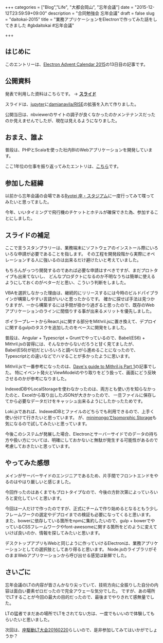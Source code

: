 +++
categories = ["Blog","Life", "大都会岡山", "忘年会議"]
date = "2015-12-12T23:59:59+09:00"
description = "合同勉強会 忘年会議"
draft = false
slug = "daitokai-2015"
title = "業務アプリケーションをElectronで作ってみた話をしてきました #gbdaitokai #忘年会議"

+++

## はじめに

このエントリーは、[Electron Advent Calendar 2015](http://qiita.com/advent-calendar/2015/electron)の13日目の記事です。

## 公開資料

発表で利用した資料はこちらです。 -> **[スライド](http://nbviewer.ipython.org/format/slides/github/grimrose/gbdaitokai2015/blob/4b8f0eefd0ee5cdcca1e0af072c6754b2b9b3163/Business%20applications%20written%20in%20Electron.ipynb#/)**

スライドは、[jupyter](http://jupyter.org)に[damianavila/RISE](https://github.com/damianavila/RISE)の拡張を入れて作りました。

公開当日は、nbviewerのサイトの調子が良くなかったのかメンテナンスだったのか見えませんでしたが、現在は見えるようになりました。

## おまえ、誰よ

普段は、PHPとScalaを使った社内BIのWebアプリケーションを開発しています。

ここ1年位の仕事を振り返ってみたエントリは、[こちら](/2015/12/career-change)です。

## 参加した経緯

以前から忘年会議の会場である[Ryotei 座・スタジアム](http://www.233-3959.com/ryoutei/index.html)に一度行ってみて喋ってみたいと思ってました。

今年、いいタイミングで飛行機のチケットとホテルが確保できた為、参加することにしました。

## スライドの補足

ここで言うスタンプラリーは、業務端末にソフトウェアのインストール際にいろいろな申請が必要であることを指します。
その工程を開発段階から実際にオペレーションする人に強いるのは出来るだけ避けたいと考えていました。

もちろんがっつり開発するのであれば必要な申請はすべきですが、まだプロトタイプも出来てないし、
どんなプロダクトになるのか不明なうちは簡単に使えるようにしておくのがベターだと思い、こういう判断をしました。

VBAを選択しなかった理由は、継続的にリリースするには今時のビルドパイプラインが構築しやすい言語がいいと思ったからです。
確かに探せば手法は見つかりますが、一から構築するには手間が掛かり過ぎると思ったので、既存のWebアプリケーションのラインに間借りする事が出来るメリットを優先しました。

ボイラープレートからReact.jsに関する部分をMithril.jsに置き換えて、デプロイに関するgulpのタスクを追加したのをベースに開発をしました。

普段は、Angular + Typescript + Gruntでやっているので、Babel(ES6) + Mithril.jsの習得には、そんなかからないだろうと甘く見てましたが、
Babel(ES6)が初だといろいろと調べながら進めることになったので、Typescriptとの違いなどでハマることが多かったように思います。

Mithril.jsで一番参考になったのは、[Dave's guide to Mithril.js Part 1](http://ratfactor.com/daves-guide-to-mithril-js?/shire)の記事でした。
特にイベント発火とViewModelのやり取りをどう扱って、画面にどう反映させるのかが参考になりました。

IndexedDBやLocalStorageを使わなかったのは、両方とも使い方を知らなかったのと、Excelから取り出したJSONが大きかったので、
一旦ファイルに保存してから必要なデータだけをキャッシュ出来るようにしたかったためです。

Loki.jsであれば、IndexedDBとファイルのどちらでも利用できるので、上手く使い分けて行きたいと思っています。
が、[minimongoでIsomorphic Storage](http://qiita.com/mizchi/items/e42cdf9eb0707fe86974)も気になるので試してみたいと思っています。

今後このシステムが発展した場合、Electronとサーバーサイドでのデータの持ち方や扱い方については、明確にしておかないと無駄が発生する可能性があるので考慮しておきたいと思っています。

## やってみた感想

メインがサーバーサイドのエンジニアであるため、片手間でフロントエンドをやるのはやはり厳しいと感じました。

今回作ったのはあくまでもプロトタイプなので、今後の方針次第によっていろいろと変化していくと思います。

今回は一人だけで作ったのですが、正式にチームで作り始めるとなるともう少しフレームワークの選定やデプロイまでの検証も必要になってくると思います。
また、bowerに依存している箇所をnpmに集約したいので、gulp + bowerでやっているCSSフレームワークやfont-awesomeに関する箇所をどのように変えていけば良いのか、情報を探してみたいと思います。

デスクトップアプリもWebと同じように作っていけるElectronは、業務アプリケーションとしての選択肢としてあり得ると思います。
Node.jsのライブラリがそのままWebアプリケーションから呼び出せる感覚は新鮮でした。

## さいごに

忘年会議のLTの内容が皆さんかなり尖っていて、技術方向に全振りした自分の内容は面白い要素ゼロだったので完全アウェーな気分でした。
ですが、あの場所でLTすることが今回の最大の目的だったので、最後までやりきれて感無量でした。

LTの猛者でまだあの場所でLTをされてない方は、一度でもいいので体験してもらいたいと思いました。

次回は、[座駆動LT大会20160220](https://gbdaitokai.doorkeeper.jp/events/35265)らしいので、是非参加してみてはいかがでしょうか？
